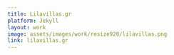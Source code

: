 ```yaml
---
title: Lilavillas.gr
platform: Jekyll
layout: work
image: assets/images/work/resize920/lilavillas.png
link: lilavillas.gr
---
```


